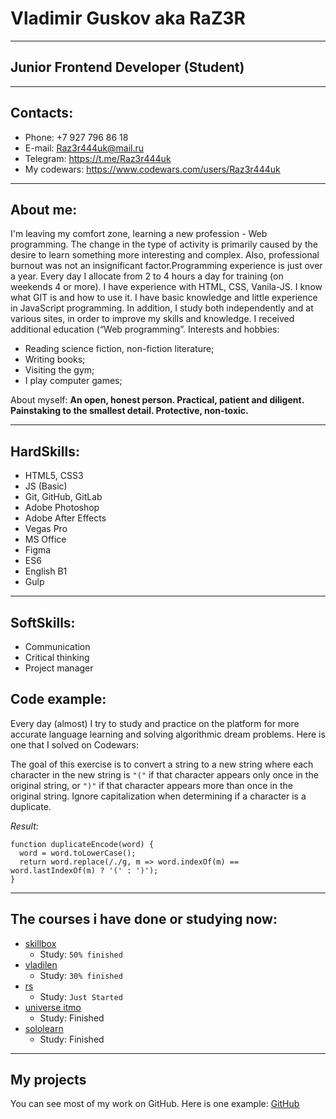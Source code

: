 # Vladimir Guskov aka RaZ3R

---

## Junior Frontend Developer (Student)

---

## Contacts:

- Phone: +7 927 796 86 18
- E-mail: Raz3r444uk@mail.ru
- Telegram: https://t.me/Raz3r444uk
- My codewars: https://www.codewars.com/users/Raz3r444uk

---

## About me:

I'm leaving my comfort zone, learning a new profession - Web programming. The change in the type of activity is primarily caused by the desire to learn something more interesting and complex. Also, professional burnout was not an insignificant factor.Programming experience is just over a year. Every day I allocate from 2 to 4 hours a day for training (on weekends 4 or more). I have experience with HTML, CSS, Vanila-JS. I know what GIT is and how to use it. I have basic knowledge and little experience in JavaScript programming. In addition, I study both independently and at various sites, in order to improve my skills and knowledge. I received additional education (“Web programming”.
Interests and hobbies:

- Reading science fiction, non-fiction literature;
- Writing books;
- Visiting the gym;
- I play computer games;

About myself:
**An open, honest person. Practical, patient and diligent. Painstaking to the smallest detail. Protective, non-toxic.**

---

## HardSkills:

- HTML5, CSS3
- JS (Basic)
- Git, GitHub, GitLab
- Adobe Photoshop
- Adobe After Effects
- Vegas Pro
- MS Office
- Figma
- ES6
- English B1
- Gulp

---

## SoftSkills:

- Communication
- Сritical thinking
- Project manager

## Code example:

Every day (almost) I try to study and practice on the platform for more accurate language learning and solving algorithmic dream problems. Here is one that I solved on Codewars:

The goal of this exercise is to convert a string to a new string where each character in the new string is `"("` if that character appears only once in the original string, or `")"` if that character appears more than once in the original string. Ignore capitalization when determining if a character is a duplicate.

_Result:_

```
function duplicateEncode(word) {
  word = word.toLowerCase();
  return word.replace(/./g, m => word.indexOf(m) == word.lastIndexOf(m) ? '(' : ')');
}
```

---

## The courses i have done or studying now:

- [skillbox](https://skillbox.ru)
  - Study: `50% finished`
- [vladilen](https://vladilen.ru)
  - Study: `30% finished`
- [rs](https://rs.school/)
  - Study: `Just Started`
- [universe itmo](https://de.ifmo.ru/certificates/be9dce42a4d1430a.pdf)
  - Study: Finished
- [sololearn](https://www.sololearn.com/certificates/course/en/23030982/1024/landscape/png)
  - Study: Finished

---

## My projects

You can see most of my work on GitHub. Here is one example:
[GitHub](https://raz3r444uk.github.io/Tetris/)
